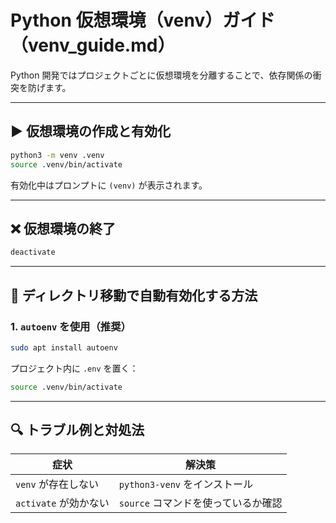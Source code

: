 # Python 仮想環境（venv）ガイド（venv_guide.md）

Python 開発ではプロジェクトごとに仮想環境を分離することで、依存関係の衝突を防げます。

---

## ▶️ 仮想環境の作成と有効化

```bash
python3 -m venv .venv
source .venv/bin/activate
```

有効化中はプロンプトに `(venv)` が表示されます。

---

## ❌ 仮想環境の終了

```bash
deactivate
```

---

## 🔁 ディレクトリ移動で自動有効化する方法

### 1. `autoenv` を使用（推奨）

```bash
sudo apt install autoenv
```

プロジェクト内に `.env` を置く：

```bash
source .venv/bin/activate
```

---

## 🔍 トラブル例と対処法

| 症状 | 解決策 |
|------|--------|
| `venv` が存在しない | `python3-venv` をインストール |
| `activate` が効かない | `source` コマンドを使っているか確認 |
